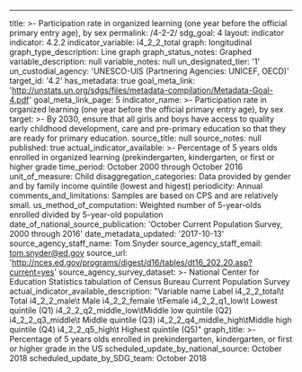 ---
title: >-
  Participation rate in organized learning (one year before the official primary
  entry age), by sex
permalink: /4-2-2/
sdg_goal: 4
layout: indicator
indicator: 4.2.2
indicator_variable: i4_2_2_total
graph: longitudinal
graph_type_description: Line graph
graph_status_notes: Graphed
variable_description: null
variable_notes: null
un_designated_tier: '1'
un_custodial_agency: 'UNESCO-UIS (Partnering Agencies: UNICEF, OECD)'
target_id: '4.2'
has_metadata: true
goal_meta_link: 'http://unstats.un.org/sdgs/files/metadata-compilation/Metadata-Goal-4.pdf'
goal_meta_link_page: 5
indicator_name: >-
  Participation rate in organized learning (one year before the official primary
  entry age), by sex
target: >-
  By 2030, ensure that all girls and boys have access to quality early childhood
  development, care and pre-primary education so that they are ready for primary
  education.
source_title: null
source_notes: null
published: true
actual_indicator_available: >-
  Percentage of 5 years olds enrolled in organized learning (prekindergarten,
  kindergarten, or first or higher grade
time_period: October 2000 through October 2016
unit_of_measure: Child
disaggregation_categories: Data provided by gender and by family income quintile (lowest and higest)
periodicity: Annual
comments_and_limitations: Samples are based on CPS and are relatively small.
us_method_of_computation: Weighted number of 5-year-olds enrolled divided by 5-year-old population
date_of_national_source_publication: 'October Current Population Survey, 2000 through 2016'
date_metadata_updated: '2017-10-13'
source_agency_staff_name: Tom Snyder
source_agency_staff_email: tom.snyder@ed.gov
source_url: 'http://nces.ed.gov/programs/digest/d16/tables/dt16_202.20.asp?current=yes'
source_agency_survey_dataset: >-
  National Center for Education Statistics tabulation of Census Bureau Current
  Population Survey
actual_indicator_available_description: "Variable name           Label i4_2_2_total\t        Total i4_2_2_male\t            Male i4_2_2_female        \tFemale i4_2_2_q1_low\t        Lowest quintile (Q1) i4_2_2_q2_middle_low\tMiddle low quintile (Q2) i4_2_2_q3_middle\t    Middle quintile (Q3) i4_2_2_q4_middle_high\tMiddle high quintile (Q4) i4_2_2_q5_high\t        Highest quintile (Q5)"
graph_title: >-
  Percentage of 5 years olds enrolled in prekindergarten, kindergarten, or first
  or higher grade in the US
scheduled_update_by_national_source: October 2018
scheduled_update_by_SDG_team: October 2018